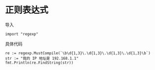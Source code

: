 # 正则表达式

导入

```纯文本
import "regexp"
```

具体代码

```golang
re := regexp.MustCompile(`\b\d{1,3}\.\d{1,3}\.\d{1,3}\.\d{1,3}\b`)
str := "我的 IP 地址是 192.168.1.1"
fmt.Println(re.FindString(str))
```

